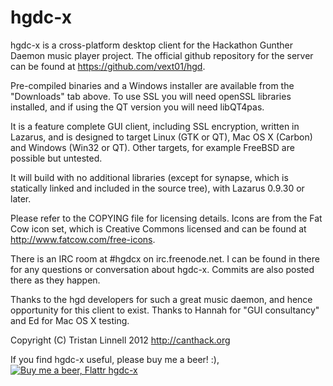 hgdc-x
======

hgdc-x is a cross-platform desktop client for the Hackathon Gunther Daemon music player project.
The official github repository for the server can be found at https://github.com/vext01/hgd.

Pre-compiled binaries and a Windows installer are available from the "Downloads" tab above.
To use SSL you will need openSSL libraries installed, and if using the QT version you will need libQT4pas.

It is a feature complete GUI client, including SSL encryption, written in Lazarus, and is designed to target Linux (GTK or QT), Mac OS X (Carbon) and Windows (Win32 or QT). Other targets, for example FreeBSD are possible but untested.

It will build with no additional libraries (except for synapse, which is statically linked and included in the source tree), with Lazarus 0.9.30 or later.

Please refer to the COPYING file for licensing details.
Icons are from the Fat Cow icon set, which is Creative Commons licensed and can be found at http://www.fatcow.com/free-icons.

There is an IRC room at #hgdcx on irc.freenode.net. I can be found in there for any questions or conversation about hgdc-x. Commits are also posted there as they happen.

Thanks to the hgd developers for such a great music daemon, and hence opportunity for this client to exist.
Thanks to Hannah for "GUI consultancy" and Ed for Mac OS X testing.

Copyright (C) Tristan Linnell 2012
http://canthack.org

If you find hgdc-x useful, please buy me a beer! :), [![Buy me a beer, Flattr hgdc-x](http://api.flattr.com/button/flattr-badge-large.png)](http://flattr.com/thing/401840/hgdc-x)
